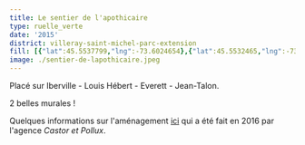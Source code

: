 ```yaml
---
title: Le sentier de l'apothicaire
type: ruelle_verte
date: '2015'
district: villeray-saint-michel-parc-extension
fill: [{"lat":45.5537799,"lng":-73.6024654},{"lat":45.5532465,"lng":-73.6029053},{"lat":45.5535169,"lng":-73.6026692},{"lat":45.5541856,"lng":-73.6042678},{"lat":45.5539602,"lng":-73.6044502},{"lat":45.5544485,"lng":-73.6040425}]
image: ./sentier-de-lapothicaire.jpeg
---
```


Placé sur Iberville - Louis Hébert - Everett - Jean-Talon.

2 belles murales !

Quelques informations sur l'aménagement [ici](https://www.castoretpollux.co/portfolio/le-sentier-de-lapothicaire/)
 qui a été fait en 2016 par l'agence _Castor et Pollux_.